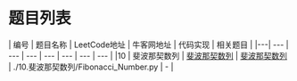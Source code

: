 ﻿

# 题目列表

| 编号 | 题目名称 | LeetCode地址 | 牛客网地址 | 代码实现 | 相关题目 |
|---| --- | --- | --- | --- | --- | --- | --- |
|10 | 斐波那契数列 | [斐波那契数列](https://leetcode-cn.com/problems/fibonacci-number/) | [斐波那契数列](https://www.nowcoder.com/practice/c6c7742f5ba7442aada113136ddea0c3?tpId=13&tqId=11160&tPage=1&rp=1&ru=/ta/coding-interviews&qru=/ta/coding-interviews/question-ranking) | ./10.斐波那契数列/Fibonacci_Number.py | - |



